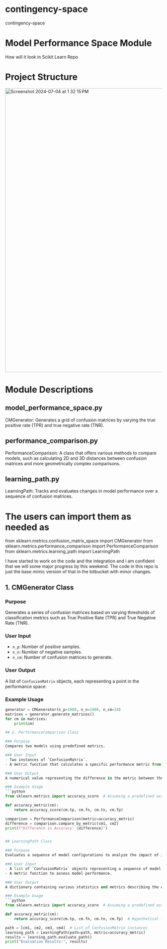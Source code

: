 # contingency-space
contingency-space


# Model Performance Space Module

How will it look in Scikit Learn Repo
# Project Structure

<img width="912" alt="Screenshot 2024-07-04 at 1 32 15 PM" src="https://github.com/siddu1324/contingency-space/assets/126925412/61f10247-c744-422c-8136-13969fb08d34">


# Module Descriptions
## model_performance_space.py

CMGenerator: Generates a grid of confusion matrices by varying the true positive rate (TPR) and true negative rate (TNR).

## performance_comparison.py

PerformanceComparison: A class that offers various methods to compare models, such as calculating 2D and 3D distances between confusion matrices and more geometrically complex comparisons.

## learning_path.py

LearningPath: Tracks and evaluates changes in model performance over a sequence of confusion matrices.

# The users can import them as needed as

from sklearn.metrics.confusion_matrix_space import CMGenerator
from sklearn.metrics.performance_comparison import PerformanceComparison
from sklearn.metrics.learning_path import LearningPath


I have started to work on the code and the integration and i am confident that we will some major progress by this weekend. The code in this repo is just the base mimic version of that in the bitbucket with minor changes.

## 1. CMGenerator Class

### Purpose
Generates a series of confusion matrices based on varying thresholds of classification metrics such as True Positive Rate (TPR) and True Negative Rate (TNR).

### User Input
- `n_p`: Number of positive samples.
- `n_n`: Number of negative samples.
- `n_cm`: Number of confusion matrices to generate.

### User Output
A list of `ConfusionMatrix` objects, each representing a point in the performance space.

### Example Usage
```python
generator = CMGenerator(n_p=1000, n_n=1000, n_cm=10)
matrices = generator.generate_matrices()
for cm in matrices:
    print(cm)

## 2. PerformanceComparison Class

### Purpose
Compares two models using predefined metrics.

### User Input
- Two instances of `ConfusionMatrix`.
- A metric function that calculates a specific performance metric from a confusion matrix.

### User Output
A numerical value representing the difference in the metric between the two models.

### Example Usage
```python
from sklearn.metrics import accuracy_score  # Assuming a predefined accuracy calculation

def accuracy_metric(cm):
    return accuracy_score(cm.tp, cm.fn, cm.tn, cm.fp)

comparison = PerformanceComparison(metric=accuracy_metric)
difference = comparison.compare_by_metric(cm1, cm2)
print(f"Difference in Accuracy: {difference}")


## LearningPath Class

### Purpose
Evaluates a sequence of model configurations to analyze the impact of incremental changes.

### User Input
- A list of `ConfusionMatrix` objects representing a sequence of model states.
- A metric function to assess model performance.

### User Output
A dictionary containing various statistics and metrics describing the evolution of model performance over the learning path.

### Example Usage
```python
from sklearn.metrics import accuracy_score  # Assuming a predefined accuracy calculation function

def accuracy_metric(cm):
    return accuracy_score(cm.tp, cm.fn, cm.tn, cm.fp)  # Hypothetical function usage

path = [cm1, cm2, cm3, cm4]  # List of ConfusionMatrix instances
learning_path = LearningPath(path=path, metric=accuracy_metric)
results = learning_path.evaluate_path()
print("Evaluation Results:", results)
